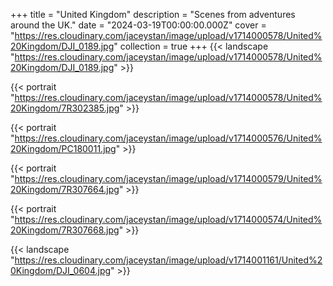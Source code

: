 +++
title = "United Kingdom"
description = "Scenes from adventures around the UK."
date = "2024-03-19T00:00:00.000Z"
cover = "https://res.cloudinary.com/jaceystan/image/upload/v1714000578/United%20Kingdom/DJI_0189.jpg"
collection = true
+++
{{< landscape "https://res.cloudinary.com/jaceystan/image/upload/v1714000578/United%20Kingdom/DJI_0189.jpg" >}}

{{< portrait "https://res.cloudinary.com/jaceystan/image/upload/v1714000578/United%20Kingdom/7R302385.jpg" >}}

{{< portrait "https://res.cloudinary.com/jaceystan/image/upload/v1714000576/United%20Kingdom/PC180011.jpg" >}}

{{< portrait "https://res.cloudinary.com/jaceystan/image/upload/v1714000579/United%20Kingdom/7R307664.jpg" >}}

{{< portrait "https://res.cloudinary.com/jaceystan/image/upload/v1714000574/United%20Kingdom/7R307668.jpg" >}}

{{< landscape "https://res.cloudinary.com/jaceystan/image/upload/v1714001161/United%20Kingdom/DJI_0604.jpg" >}}
